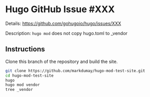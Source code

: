 # Hugo GitHub Issue #XXX

Details: <https://github.com/gohugoio/hugo/issues/XXX>

Description: `hugo mod` does not copy hugo.toml to _vendor

## Instructions

Clone this branch of the repository and build the site.

```bash
git clone https://github.com/markdumay/hugo-mod-test-site.git
cd hugo-mod-test-site
hugo 
hugo mod vendor
tree _vendor
```
